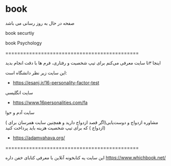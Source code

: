 # book

صفحه در حال به روز رسانی می باشد

book securtiy

book Psychology



=============================================


اینجا ۳تا سایت معرفی می‌کنم برای تیپ شخصیت و رفتاری، فرم ها با دقت انجام بدید

این سایت زیر نظر دانشگاه است:
- https://esanj.ir/16-personality-factor-test

سایت انگلیسی
- https://www.16personalities.com/fa

سایت آدم و حوا 

( مشاوره ازدواج و دوست‌یابی(اگر قصد ازدواج دارید و همچنین سایت همرسان برای ازدواج ) که برای تیپ شخصیت هزینه باید پرداخت کنید)
- https://adamvahava.org/


=============================================

این سایت یه کتابخونه آنلاین با معرفی کتابای خفن داره
https://www.whichbook.net/
